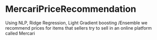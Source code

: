 # MercariPriceRecommendation
 Using NLP, Ridge Regression, Light Gradient boosting /Ensemble we recommend prices for items that sellers try to  sell in an online platform called Mercari

